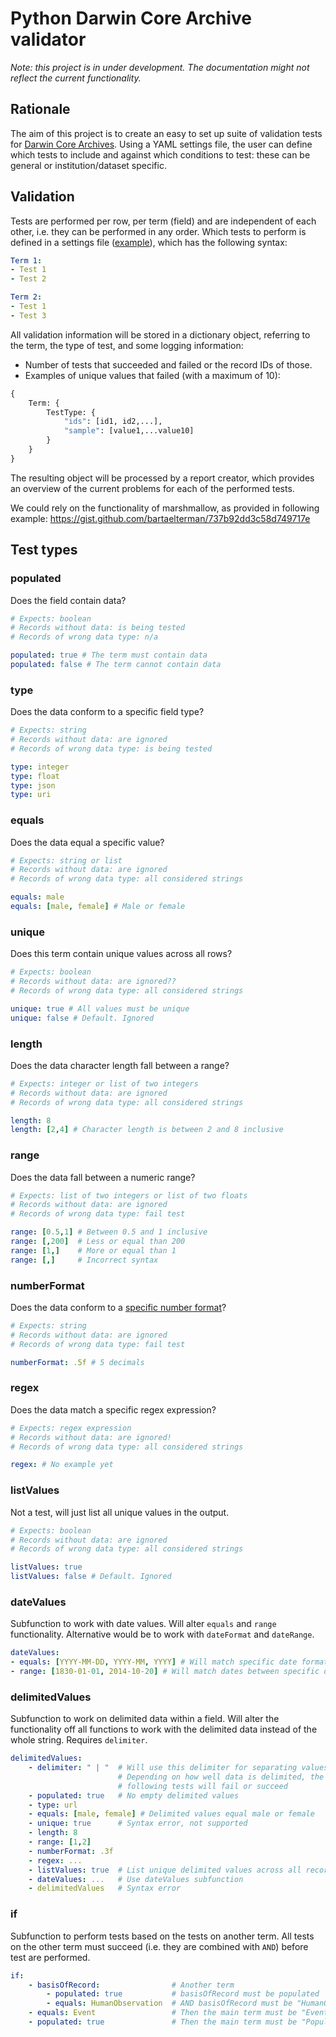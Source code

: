 # Python Darwin Core Archive validator

*Note: this project is in under development. The documentation might not reflect the current functionality.*

## Rationale

The aim of this project is to create an easy to set up suite of validation tests for [Darwin Core Archives](https://en.wikipedia.org/wiki/Darwin_Core_Archive). Using a YAML settings file, the user can define which tests to include and against which conditions to test: these can be general or institution/dataset specific.

## Validation

Tests are performed per row, per term (field) and are independent of each other, i.e. they can be performed in any order. Which tests to perform is defined in a settings file ([example](settings.yaml)), which has the following syntax:

```YAML
Term 1:
- Test 1
- Test 2

Term 2:
- Test 1
- Test 3
```

All validation information will be stored in a dictionary object, referring to the term, the type of test, and some logging information:

* Number of tests that succeeded and failed or the record IDs of those.
* Examples of unique values that failed (with a maximum of 10): 

```python
{
    Term: {
        TestType: {
            "ids": [id1, id2,...],
            "sample": [value1,...value10]
        }
    }
}
```

The resulting object will be processed by a report creator, which provides an overview of the current problems for each of the performed tests.

We could rely on the functionality of marshmallow, as provided in following example: https://gist.github.com/bartaelterman/737b92dd3c58d749717e

## Test types

### populated

Does the field contain data?

``` YAML
# Expects: boolean
# Records without data: is being tested
# Records of wrong data type: n/a

populated: true # The term must contain data
populated: false # The term cannot contain data
```

### type

Does the data conform to a specific field type?

```YAML
# Expects: string
# Records without data: are ignored
# Records of wrong data type: is being tested

type: integer
type: float
type: json
type: uri
```

### equals

Does the data equal a specific value? 

```YAML
# Expects: string or list
# Records without data: are ignored
# Records of wrong data type: all considered strings

equals: male
equals: [male, female] # Male or female
```

### unique

Does this term contain unique values across all rows?

```YAML
# Expects: boolean
# Records without data: are ignored??
# Records of wrong data type: all considered strings

unique: true # All values must be unique
unique: false # Default. Ignored
```

### length

Does the data character length fall between a range?

```YAML
# Expects: integer or list of two integers
# Records without data: are ignored
# Records of wrong data type: all considered strings

length: 8
length: [2,4] # Character length is between 2 and 8 inclusive
```

### range

Does the data fall between a numeric range?

```YAML
# Expects: list of two integers or list of two floats
# Records without data: are ignored
# Records of wrong data type: fail test

range: [0.5,1] # Between 0.5 and 1 inclusive
range: [,200]  # Less or equal than 200
range: [1,]    # More or equal than 1
range: [,]     # Incorrect syntax
```

### numberFormat

Does the data conform to a [specific number format](https://mkaz.github.io/2012/10/10/python-string-format/)?

```YAML
# Expects: string
# Records without data: are ignored
# Records of wrong data type: fail test

numberFormat: .5f # 5 decimals
```

### regex

Does the data match a specific regex expression?

```YAML
# Expects: regex expression
# Records without data: are ignored!
# Records of wrong data type: all considered strings

regex: # No example yet
```

### listValues

Not a test, will just list all unique values in the output.

```YAML
# Expects: boolean
# Records without data: are ignored
# Records of wrong data type: all considered strings

listValues: true
listValues: false # Default. Ignored
```

### dateValues

Subfunction to work with date values. Will alter `equals` and `range` functionality. Alternative would be to work with `dateFormat` and `dateRange`.

```YAML
dateValues:
- equals: [YYYY-MM-DD, YYYY-MM, YYYY] # Will match specific date formats
- range: [1830-01-01, 2014-10-20] # Will match dates between specific date range (inclusive)
```

### delimitedValues

Subfunction to work on delimited data within a field. Will alter the functionality off all functions to work with the delimited data instead of the whole string. Requires `delimiter`.

```YAML
delimitedValues:
    - delimiter: " | "  # Will use this delimiter for separating values.
                        # Depending on how well data is delimited, the 
                        # following tests will fail or succeed
    - populated: true   # No empty delimited values
    - type: url
    - equals: [male, female] # Delimited values equal male or female
    - unique: true      # Syntax error, not supported
    - length: 8         
    - range: [1,2]
    - numberFormat: .3f
    - regex: ...
    - listValues: true  # List unique delimited values across all records
    - dateValues: ...   # Use dateValues subfunction
    - delimitedValues   # Syntax error
```

### if

Subfunction to perform tests based on the tests on another term. All tests on the other term must succeed (i.e. they are combined with `AND`) before test are performed.

```YAML
if:
    - basisOfRecord:                # Another term
        - populated: true           # basisOfRecord must be populated
        - equals: HumanObservation  # AND basisOfRecord must be "HumanObservation"
    - equals: Event                 # Then the main term must be "Event"
    - populated: true               # Then the main term must be "Populated"
```
